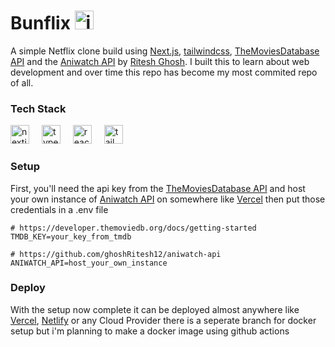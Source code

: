 <h1  style="text-decoration: none; cursor: none;">
Bunflix
<img src="https://bunflix.bsws.in/favicon.ico"  style="width: 30px;" alt="icon" />
</h1>

A simple Netflix clone build using [Next.js](https://nextjs.org/), [tailwindcss](https://tailwindcss.com/), [TheMoviesDatabase API](https://www.themoviedb.org/) and the [Aniwatch API](https://github.com/ghoshRitesh12/aniwatch-api) by [Ritesh Ghosh](https://github.com/ghoshRitesh12). I built this to learn about web development and over time this repo has become my most commited repo of all.

### Tech Stack
<div >
  <img src="https://img.shields.io/badge/Next.js-000000?logo=nextdotjs&logoColor=white&style=for-the-badge" height="30" alt="nextjs logo"  />
  <img width="12" />
  <img src="https://img.shields.io/badge/TypeScript-3178C6?logo=typescript&logoColor=white&style=for-the-badge" height="30" alt="typescript logo"  />
  <img width="12" />
  <img src="https://img.shields.io/badge/React-61DAFB?logo=react&logoColor=black&style=for-the-badge" height="30" alt="react logo"  />
  <img width="12" />
  <img src="https://img.shields.io/badge/Tailwind CSS-06B6D4?logo=tailwindcss&logoColor=black&style=for-the-badge" height="30" alt="tailwindcss logo"  />
  <img width="12" />
</div>


### Setup

First, you'll need the api key from the [TheMoviesDatabase API](https://developer.themoviedb.org/docs/getting-started) and host your own instance of [Aniwatch API](https://github.com/ghoshRitesh12/aniwatch-api) on somewhere like [Vercel](https://vercel.com) then put those credentials in a .env file

```env
# https://developer.themoviedb.org/docs/getting-started
TMDB_KEY=your_key_from_tmdb

# https://github.com/ghoshRitesh12/aniwatch-api
ANIWATCH_API=host_your_own_instance
```

### Deploy

With the setup now complete it can be deployed almost anywhere like [Vercel](https://vercel.com), [Netlify](https://netlify.com) or any Cloud Provider there is a seperate branch for docker setup but i'm planning to make a docker image using github actions
